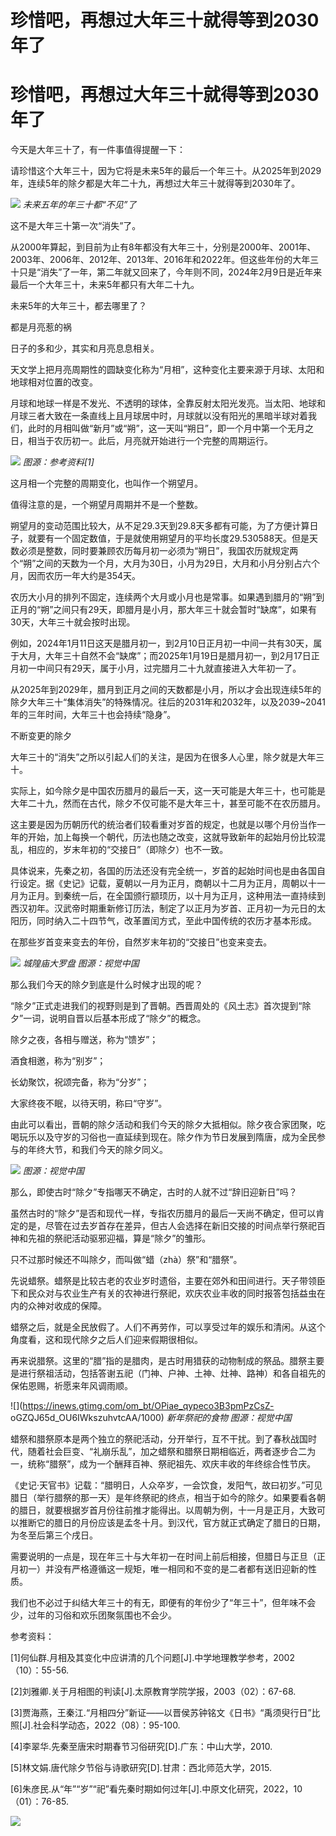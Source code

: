 # 珍惜吧，再想过大年三十就得等到2030年了

# 珍惜吧，再想过大年三十就得等到2030年了

今天是大年三十了，有一件事值得提醒一下：

请珍惜这个大年三十，因为它将是未来5年的最后一个年三十。从2025年到2029 年，连续5年的除夕都是大年二十九，再想过大年三十就得等到2030年了。

![](https://inews.gtimg.com/om_bt/OPAN62HBZVBIS_NzHH5rkwad8vTojwKQ_xS9c_CzGH5i8AA/1000)
_未来五年的年三十都“不见”了_

这不是大年三十第一次“消失”了。

从2000年算起，到目前为止有8年都没有大年三十，分别是2000年、2001年、2003年、2006年、2012年、2013年、2016年和2022年。但这些年份的大年三十只是“消失”了一年，第二年就又回来了，今年则不同，2024年2月9日是近年来最后一个大年三十，未来5年都只有大年二十九。

未来5年的大年三十，都去哪里了？

都是月亮惹的祸

日子的多和少，其实和月亮息息相关。

天文学上把月亮周期性的圆缺变化称为“月相”，这种变化主要来源于月球、太阳和地球相对位置的改变。

月球和地球一样是不发光、不透明的球体，全靠反射太阳光发亮。当太阳、地球和月球三者大致在一条直线上且月球居中时，月球就以没有阳光的黑暗半球对着我们，此时的月相叫做“新月”或“朔”，这一天叫“朔日”，即一个月中第一个无月之日，相当于农历初一。此后，月亮就开始进行一个完整的周期运行。

![](https://inews.gtimg.com/om_bt/O8UDLiwXY7jW_NS3-x6SpT1BxTTrGNrf9ywHUyrQlPgE0AA/1000)
_图源：参考资料[1]_

这月相一个完整的周期变化，也叫作一个朔望月。

值得注意的是，一个朔望月周期并不是一个整数。

朔望月的变动范围比较大，从不足29.3天到29.8天多都有可能，为了方便计算日子，就要有一个固定数值，于是就使用朔望月的平均长度29.530588天。但是天数必须是整数，同时要兼顾农历每月初一必须为“朔日”，我国农历就规定两个“朔”之间的天数为一个月，大月为30日，小月为29日，大月和小月分别占六个月，因而农历一年大约是354天。

农历大小月的排列不固定，连续两个大月或小月也是常事。如果遇到腊月的“朔”到正月的“朔”之间只有29天，即腊月是小月，那大年三十就会暂时“缺席”，如果有30天，大年三十就会按时出现。

例如，2024年1月11日这天是腊月初一，到2月10日正月初一中间一共有30天，属于大月，大年三十自然不会“缺席”；而2025年1月19日是腊月初一，到2月17日正月初一中间只有29天，属于小月，过完腊月二十九就直接进入大年初一了。

从2025年到2029年，腊月到正月之间的天数都是小月，所以才会出现连续5年的除夕大年三十“集体消失”的特殊情况。往后的2031年和2032年，以及2039~2041年的三年时间，大年三十也会持续“隐身”。

不断变更的除夕

大年三十的“消失”之所以引起人们的关注，是因为在很多人心里，除夕就是大年三十。

实际上，如今除夕是中国农历腊月的最后一天，这一天可能是大年三十，也可能是大年二十九，然而在古代，除夕不仅可能不是大年三十，甚至可能不在农历腊月。

这主要是因为历朝历代的统治者们较看重对岁首的规定，也就是以哪个月份当作一年的开始，加上每换一个朝代，历法也随之改变，这就导致新年的起始月份比较混乱，相应的，岁末年初的“交接日”（即除夕）也不一致。

具体说来，先秦之初，各国的历法还没有完全统一，岁首的起始时间也是由各国自行设定。据《史记》记载，夏朝以一月为正月，商朝以十二月为正月，周朝以十一月为正月。到秦统一后，在全国颁行颛顼历，以十月为正月，这种用法一直持续到西汉初年。汉武帝时期重新修订历法，制定了以正月为岁首、正月初一为元日的太阳历，同时纳入二十四节气，改革置闰方式，至此中国传统的农历才基本形成。

在那些岁首变来变去的年份，自然岁末年初的“交接日”也变来变去。

![](https://inews.gtimg.com/om_bt/OcQWEvoR84tKiCdva1eX8I5O8D78s4LZReT5Mtv2GPDNAAA/1000)
_城隍庙大罗盘 图源：视觉中国_

那么我们今天的除夕到底是什么时候才出现的呢？

“除夕”正式走进我们的视野则是到了晋朝。西晋周处的《风土志》首次提到“除夕”一词，说明自晋以后基本形成了“除夕”的概念。

除夕之夜，各相与赠送，称为“馈岁”；

酒食相邀，称为“别岁”；

长幼聚饮，祝颂完备，称为“分岁”；

大家终夜不眠，以待天明，称曰“守岁”。

由此可以看出，晋朝的除夕活动和我们今天的除夕大抵相似。除夕夜合家团聚，吃喝玩乐以及守岁的习俗也一直延续到现在。除夕作为节日发展到隋唐，成为全民参与的年终大节，和我们今天的除夕同义。

![](https://inews.gtimg.com/om_bt/O-nPZ_12T76QmrFMVr4uLeBvyaPOmucAMk1xX1muYrxsgAA/1000)
_图源：视觉中国_

那么，即使古时“除夕”专指哪天不确定，古时的人就不过“辞旧迎新日”吗？

虽然古时的“除夕”是否和现代一样，专指农历腊月的最后一天尚不确定，但可以肯定的是，尽管在过去岁首存在差异，但古人会选择在新旧交接的时间点举行祭祀百神和先祖的祭祀活动驱邪迎福，算是“除夕”的雏形。

只不过那时候还不叫除夕，而叫做“蜡（zhà）祭”和“腊祭”。

先说蜡祭。蜡祭是比较古老的农业岁时遗俗，主要在郊外和田间进行。天子带领臣下和民众对与农业生产有关的农神进行祭祀，欢庆农业丰收的同时报答包括益虫在内的众神对收成的保障。

蜡祭之后，就是全民放假了。人们不再劳作，可以享受过年的娱乐和清闲。从这个角度看，这和现代除夕之后人们迎来假期很相似。

再来说腊祭。这里的“腊”指的是腊肉，是古时用猎获的动物制成的祭品。腊祭主要是进行祭祖活动，包括答谢五祀（门神、户神、土神、灶神、路神）和各自祖先的保佑恩赐，祈愿来年风调雨顺。

![](https://inews.gtimg.com/om_bt/OPiae_qypeco3B3pmPzCsZ-
oGZQJ65d_OU6IWkszuhvtcAA/1000) _新年祭祀的食物 图源：视觉中国_

蜡祭和腊祭原本是两个独立的祭祀活动，分开举行，互不干扰。到了春秋战国时代，随着社会巨变、“礼崩乐乱”，加之蜡祭和腊祭日期相临近，两者逐步合二为一，统称“腊祭”，成为一个酬拜百神、祭祀祖先、欢庆丰收的年终综合性节庆。

《史记·天官书》记载：“腊明日，人众卒岁，一会饮食，发阳气，故曰初岁。”可见腊日（举行腊祭的那一天）是年终祭祀的终点，相当于如今的除夕。如果要看各朝的腊日，就要根据岁首月份往前推才能得出。以周朝为例，十一月是正月，大致可以推断它的腊日的月份应该是孟冬十月。到汉代，官方就正式确定了腊日的日期，为冬至后第三个戌日。

需要说明的一点是，现在年三十与大年初一在时间上前后相接，但腊日与正旦（正月初一）并没有严格遵循这一规矩，唯一相同和不变的是二者都有送旧迎新的性质。

我们也不必过于纠结大年三十的有无，即便有的年份少了“年三十”，但年味不会少，过年的习俗和欢乐团聚氛围也不会少。

参考资料：

[1]何仙群.月相及其变化中应讲清的几个问题[J].中学地理教学参考，2002（10）：55-56.

[2]刘雅卿.关于月相图的判读[J].太原教育学院学报，2003（02）：67-68.

[3]贾海燕，王秦江.“月相四分”新证——以晋侯苏钟铭文《日书》“禹须臾行日”比照[J].社会科学动态，2022（08）：95-100.

[4]李翠华.先秦至唐宋时期春节习俗研究[D].广东：中山大学，2010.

[5]林文娟.唐代除夕节俗与诗歌研究[D].甘肃：西北师范大学，2015.

[6]朱彦民.从“年”“岁”“祀”看先秦时期如何过年[J].中原文化研究，2022，10（01）：76-85.

![](https://inews.gtimg.com/om_bt/OQmNQ3KfBefo2kgN5VZgzEJOGbYPIIez00CG9hVxxVqL4AA/1000)

